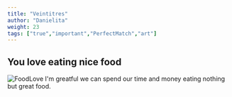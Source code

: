 ```yaml
---
title: "Veintitres"
author: "Danielita"
weight: 23
tags: ["true","important","PerfectMatch","art"]
---
```

## You love eating nice food

![FoodLove](/images/mcdonalds.jpeg)
I'm greatful we can spend our time and money eating nothing but great food.